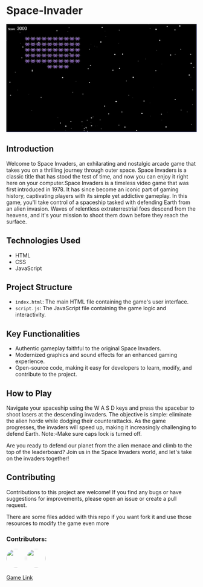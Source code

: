 # Space-Invader
![demo](./img/demo.png)

## Introduction
Welcome to Space Invaders, an exhilarating and nostalgic arcade game that takes you on a thrilling journey through outer space. Space Invaders is a classic title that has stood the test of time, and now you can enjoy it right here on your computer.Space Invaders is a timeless video game that was first introduced in 1978. It has since become an iconic part of gaming history, captivating players with its simple yet addictive gameplay. In this game, you'll take control of a spaceship tasked with defending Earth from an alien invasion. Waves of relentless extraterrestrial foes descend from the heavens, and it's your mission to shoot them down before they reach the surface.

## Technologies Used
- HTML
- CSS
- JavaScript
## Project Structure
- `index.html`: The main HTML file containing the game's user interface.
- `script.js`: The JavaScript file containing the game logic and interactivity.

## Key Functionalities 
- Authentic gameplay faithful to the original Space Invaders.
- Modernized graphics and sound effects for an enhanced gaming experience.
- Open-source code, making it easy for developers to learn, modify, and contribute to the project.

## How to Play
Navigate your spaceship using the W A S D keys and press the spacebar to shoot lasers at the descending invaders. The objective is simple: eliminate the alien horde while dodging their counterattacks. As the game progresses, the invaders will speed up, making it increasingly challenging to defend Earth.
Note:-Make sure caps lock is turned off.

Are you ready to defend our planet from the alien menace and climb to the top of the leaderboard? Join us in the Space Invaders world, and let's take on the invaders together!

## Contributing
Contributions to this project are welcome! If you find any bugs or have suggestions for improvements, please open an issue or create a pull request.

There are some files added with this repo if you want fork it and use those resources to modify the game even more

### Contributors:
<a href="https://github.com/Shback007" target="_blank"><img src="https://github.com/Shback007.png" width="50px" height="50" style="border-radius: 50%;"></a>   <a href="https://github.com/arindal1" target="_blank"><img src="https://github.com/arindal1.png" width="50px" height="50" style="border-radius: 50%;"></a>

<a href="https://shback007.github.io/Space-Invader/" target="_blank">Game Link</a>


